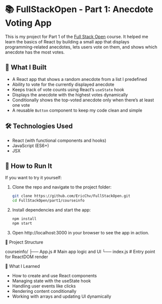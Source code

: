 # 📚 FullStackOpen - Part 1: Anecdote Voting App

This is my project for Part 1 of the [Full Stack Open](https://fullstackopen.com/en/) course. It helped me learn the basics of React by building a small app that displays programming-related anecdotes, lets users vote on them, and shows which anecdote has the most votes.

## 🌟 What I Built

- A React app that shows a random anecdote from a list I predefined
- Ability to vote for the currently displayed anecdote
- Keeps track of vote counts using React’s `useState` hook
- Displays the anecdote with the highest votes dynamically
- Conditionally shows the top-voted anecdote only when there’s at least one vote
- A reusable `Button` component to keep my code clean and simple

## 🛠️ Technologies Used

- React (with functional components and hooks)
- JavaScript (ES6+)
- JSX

## 🚀 How to Run It

If you want to try it yourself:

1. Clone the repo and navigate to the project folder:

    ```bash
    git clone https://github.com/EricChv/FullStackOpen.git
    cd FullStackOpen/part1/courseinfo

2.	Install dependencies and start the app:
    ```bash
    npm install
    npm start


3.	Open http://localhost:3000 in your browser to see the app in action.

📂 Project Structure

courseinfo/
├── App.js        # Main app logic and UI
└── index.js      # Entry point for ReactDOM render

📖 What I Learned
- How to create and use React components
- Managing state with the useState hook
- Handling user events like clicks
- Rendering content conditionally
- Working with arrays and updating UI dynamically
